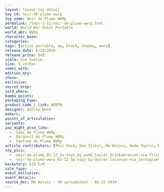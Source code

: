 ```yaml
---
layout: layout-toy-detail 
toy_id: noir-de-plume-wwrp
toy_name: Noir de Plume WWRp
permalink: /toys-1-12/noir-de-plume-wwrp.html
world: World War Robot Portable
world_abr: WWRp
character_base: 
categories: 
tags: [action portable, ap, black, shadow, wwrp]
release_date: 8/20/2010
release_price: $40 
scale: one twelve
size: 6 inches
comes_with: 
edition_qty: 
chase: 
exclusive: 
secret_drop: 
sold_where: 
bamba_points: 
packaging_type: 
product_code_/_link: WWRPN
designer: Ashley Wood
makers: 
points_of_articulation: 
variants: 
you_might_also_like: 
  -  Gebi de Plume WWRp
  -  Barguest de Plume WWRp
  -  Fantome de Plume WWRp
article_contributors: [Phil Back, Don Slater, MW Wutasi, Wade Taylor, Dexter Lacuanan]
toy_pics: 
  -  noir-de-plume_01-12_3a-toys_by_wade_taylor_brickxbronson-via-flickr.jpg
  -  noir-de-plume-wwrp_01-12_3a-toys_by-dexter-lacuanan-via_instagram.jpg
backstory: $15 S/H
sale_type: 
event_exclusive: 
event_details: 
source_doc: MW Wutasi - 3A spreadsheet - 01-15-2019
---
```

